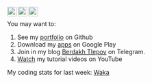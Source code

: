 [<img align="left" alt="yegor256 | Gmail" width="22px" src="https://cdn.simpleicons.org/gmail/black/white" />](mailto:theberdakh@proton.me)
[<img align="left" alt="yegor256 | LinkedIn" width="22px" src="https://cdn.simpleicons.org/linkedin/black/white" />](https://www.linkedin.com/in/theberdakh)
[<img align="left" alt="yegor256 | Telegram" width="22px" src="https://cdn.simpleicons.org/telegram/black/white" />](https://t.me/theberdakh)
<br/>

You may want to:
1. See my [portfolio](https://github.com/theberdakh/portfolio) on Github
2. Download my [apps](https://play.google.com/store/apps/dev?id=5818131630948875246) on Google Play
3.  Join in my blog [Berdakh Tlepov](https://t.me/theberdakh) on Telegram.  
4. [Watch](https://www.youtube.com/c/theberdakh) my tutorial videos on YouTube

My coding stats for last week: [Waka](https://wakatime.com/share/@5944173a-69b6-4f6f-97b2-684d6d7ca9f7/6d15e294-2bfb-4fcd-9b29-f8830b5ae878.svg)
